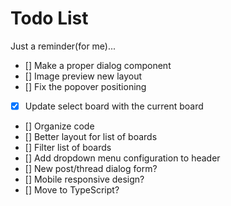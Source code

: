 # Todo List

Just a reminder(for me)...

- [] Make a proper dialog component
- [] Image preview new layout
- [] Fix the popover positioning
- [x] Update select board with the current board
- [] Organize code
- [] Better layout for list of boards
- [] Filter list of boards
- [] Add dropdown menu configuration to header
- [] New post/thread dialog form?
- [] Mobile responsive design?
- [] Move to TypeScript?
